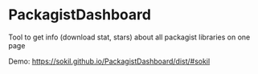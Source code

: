 # PackagistDashboard

Tool to get info (download stat, stars) about all packagist libraries on one page

Demo: https://sokil.github.io/PackagistDashboard/dist/#sokil

